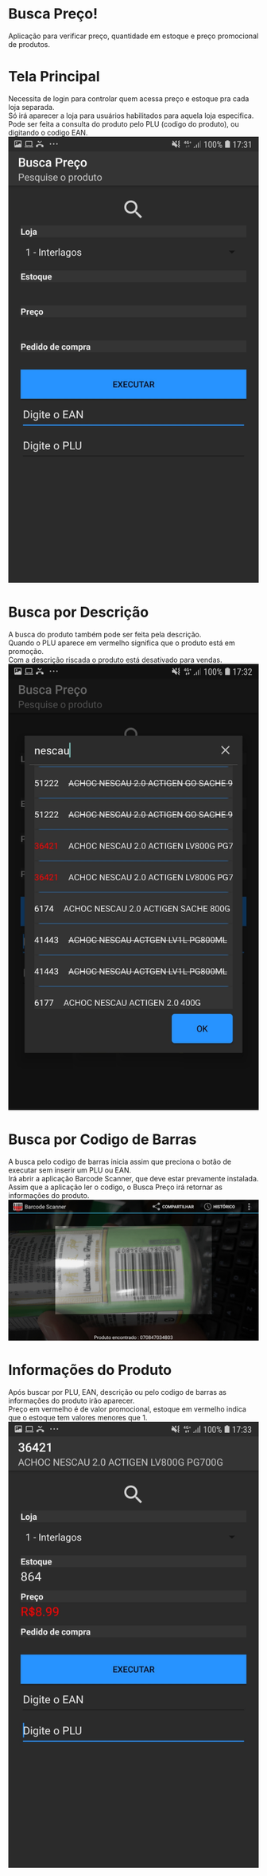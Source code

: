 # Busca Preço!
Aplicação para verificar preço, quantidade em estoque e preço promocional de produtos.<br/>
# Tela Principal
Necessita de login para controlar quem acessa preço e estoque pra cada loja separada.<br/>
Só irá aparecer a loja para usuários habilitados para aquela loja especifica.<br/>
Pode ser feita a consulta do produto pelo PLU (codigo do produto), ou digitando o codigo EAN.<br/>
![](gifs/shop.jpg)<br/>
# Busca por Descrição
A busca do produto também pode ser feita pela descrição.<br/>
Quando o PLU aparece em vermelho significa que o produto está em promoção.<br/>
Com a descrição riscada o produto está desativado para vendas.<br/>
![](gifs/item_description.jpg)<br/>
# Busca por Codigo de Barras
A busca pelo codigo de barras inicia assim que preciona o botão de executar sem inserir um PLU ou EAN.<br/>
Irá abrir a aplicação Barcode Scanner, que deve estar prevamente instalada.<br/>
Assim que a aplicação ler o codigo, o Busca Preço irá retornar as informações do produto.<br/>
![](gifs/barcode.jpg)<br/>
# Informações do Produto
Após buscar por PLU, EAN, descrição ou pelo codigo de barras as informações do produto irão aparecer.<br/>
Preço em vermelho é de valor promocional, estoque em vermelho indica que o estoque tem valores menores que 1.<br/>
![](gifs/item.jpg)<br/>
